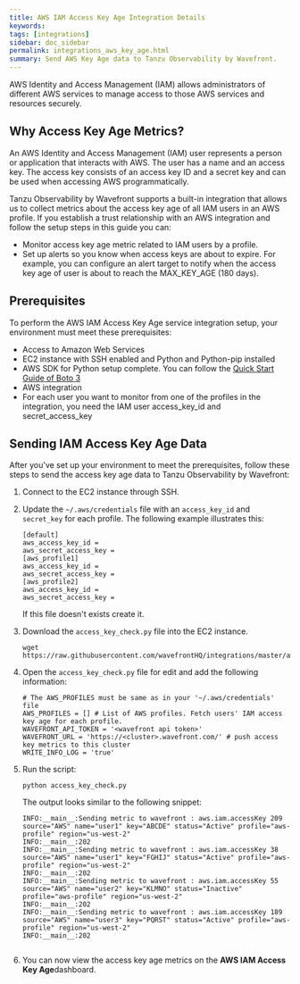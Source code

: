 ```yaml
---
title: AWS IAM Access Key Age Integration Details
keywords:
tags: [integrations]
sidebar: doc_sidebar
permalink: integrations_aws_key_age.html
summary: Send AWS Key Age data to Tanzu Observability by Wavefront.
---
```


AWS Identity and Access Management (IAM) allows administrators of different AWS services to manage access to those AWS services and resources securely.

## Why Access Key Age Metrics?

An AWS Identity and Access Management (IAM) user represents a person or application that interacts with AWS. The user has a name and an access key. The access key consists of an access key ID and a secret key and can be used when accessing AWS programmatically.

Tanzu Observability by Wavefront supports a built-in integration that allows us to collect metrics about the access key age of all IAM users in an AWS profile. If you establish a trust relationship with an AWS integration and follow the setup steps in this guide you can:
* Monitor access key age metric related to IAM users by a profile.
* Set up alerts so you know when access keys are about to expire. For example, you can configure an alert target to notify when the access key age of user is about to reach the MAX_KEY_AGE (180 days).

## Prerequisites

To perform the AWS IAM Access Key Age service integration setup, your environment must meet these prerequisites:
* Access to Amazon Web Services
* EC2 instance with SSH enabled and Python and Python-pip installed
* AWS SDK for Python setup complete. You can follow the [Quick Start Guide of Boto 3](https://github.com/boto/boto3)
* AWS integration
* For each user you want to monitor from one of the profiles in the integration, you need the IAM user access_key_id and secret_access_key

## Sending IAM Access Key Age Data

After you've set up your environment to meet the prerequisites, follow these steps to send the access key age data to Tanzu Observability by Wavefront:
1. Connect to the EC2 instance through SSH.
2. Update the `~/.aws/credentials` file with an `access_key_id` and `secret_key` for each profile. The following example illustrates this:
  
   ```
   [default]
   aws_access_key_id =
   aws_secret_access_key =
   [aws_profile1]
   aws_access_key_id =
   aws_secret_access_key =
   [aws_profile2]
   aws_access_key_id =
   aws_secret_access_key =
   ```
   If this file doesn't exists create it.
3. Download the `access_key_check.py` file into the EC2 instance.
   ```
   wget https://raw.githubusercontent.com/wavefrontHQ/integrations/master/aws/scripts/access_key_check.py
   ```
4. Open the `access_key_check.py` file for edit and add the following information:
   ```
   # The AWS_PROFILES must be same as in your '~/.aws/credentials' file
   AWS_PROFILES = [] # List of AWS profiles. Fetch users' IAM access key age for each profile.
   WAVEFRONT_API_TOKEN = '<wavefront api token>'
   WAVEFRONT_URL = 'https://<cluster>.wavefront.com/' # push access key metrics to this cluster
   WRITE_INFO_LOG = 'true'
   ```
5. Run the script:
   ```
   python access_key_check.py
   ```
   
   The output looks similar to the following snippet:

    ```
    INFO:__main__:Sending metric to wavefront : aws.iam.accessKey 209 source="AWS" name="user1" key="ABCDE" status="Active" profile="aws-profile" region="us-west-2"
    INFO:__main__:202
    INFO:__main__:Sending metric to wavefront : aws.iam.accessKey 38 source="AWS" name="user1" key="FGHIJ" status="Active" profile="aws-profile" region="us-west-2"
    INFO:__main__:202
    INFO:__main__:Sending metric to wavefront : aws.iam.accessKey 55 source="AWS" name="user2" key="KLMNO" status="Inactive" profile="aws-profile" region="us-west-2"
    INFO:__main__:202
    INFO:__main__:Sending metric to wavefront : aws.iam.accessKey 189 source="AWS" name="user3" key="PQRST" status="Active" profile="aws-profile" region="us-west-2"
    INFO:__main__:202
  
    ```
6. You can now view the access key age metrics on the **AWS IAM Access Key Age**dashboard.
